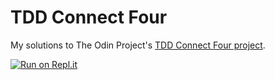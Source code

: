 # TDD Connect Four

My solutions to The Odin Project's [TDD Connect Four project](https://theodinproject.com/lessons/testing-your-ruby-code#project-tdd-connect-four).

[![Run on Repl.it](https://repl.it/badge/github/onagova/tdd-connect-four)](https://repl.it/github/onagova/tdd-connect-four)
